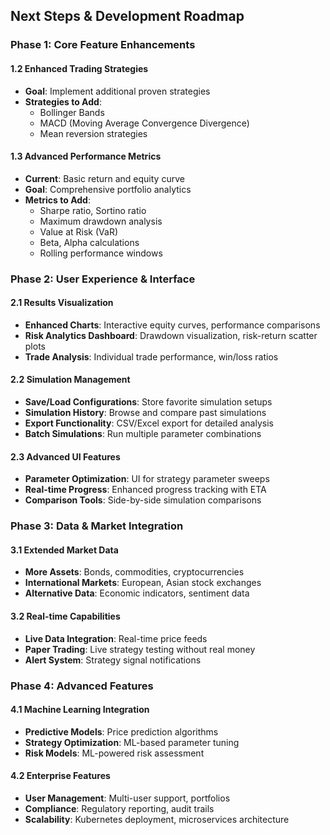 ## Next Steps & Development Roadmap

### **Phase 1: Core Feature Enhancements**

#### **1.2 Enhanced Trading Strategies**
- **Goal**: Implement additional proven strategies
- **Strategies to Add**:
  - Bollinger Bands
  - MACD (Moving Average Convergence Divergence)
  - Mean reversion strategies

#### **1.3 Advanced Performance Metrics**
- **Current**: Basic return and equity curve
- **Goal**: Comprehensive portfolio analytics
- **Metrics to Add**:
  - Sharpe ratio, Sortino ratio
  - Maximum drawdown analysis
  - Value at Risk (VaR)
  - Beta, Alpha calculations
  - Rolling performance windows

### **Phase 2: User Experience & Interface**

#### **2.1 Results Visualization**
- **Enhanced Charts**: Interactive equity curves, performance comparisons
- **Risk Analytics Dashboard**: Drawdown visualization, risk-return scatter plots
- **Trade Analysis**: Individual trade performance, win/loss ratios

#### **2.2 Simulation Management**
- **Save/Load Configurations**: Store favorite simulation setups
- **Simulation History**: Browse and compare past simulations
- **Export Functionality**: CSV/Excel export for detailed analysis
- **Batch Simulations**: Run multiple parameter combinations

#### **2.3 Advanced UI Features**
- **Parameter Optimization**: UI for strategy parameter sweeps
- **Real-time Progress**: Enhanced progress tracking with ETA
- **Comparison Tools**: Side-by-side simulation comparisons

### **Phase 3: Data & Market Integration**

#### **3.1 Extended Market Data**
- **More Assets**: Bonds, commodities, cryptocurrencies
- **International Markets**: European, Asian stock exchanges
- **Alternative Data**: Economic indicators, sentiment data

#### **3.2 Real-time Capabilities**
- **Live Data Integration**: Real-time price feeds
- **Paper Trading**: Live strategy testing without real money
- **Alert System**: Strategy signal notifications

### **Phase 4: Advanced Features**

#### **4.1 Machine Learning Integration**
- **Predictive Models**: Price prediction algorithms
- **Strategy Optimization**: ML-based parameter tuning
- **Risk Models**: ML-powered risk assessment

#### **4.2 Enterprise Features**
- **User Management**: Multi-user support, portfolios
- **Compliance**: Regulatory reporting, audit trails
- **Scalability**: Kubernetes deployment, microservices architecture

